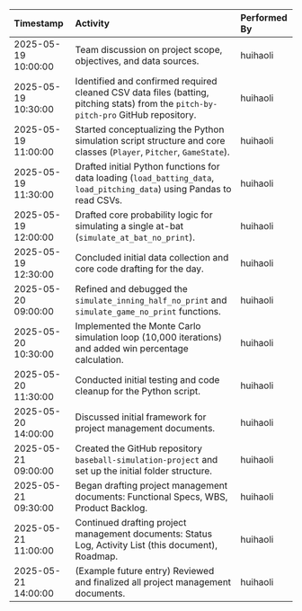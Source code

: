 | Timestamp           | Activity                                                                                                                              | Performed By                                  |
| :------------------ | :------------------------------------------------------------------------------------------------------------------------------------ | :-------------------------------------------- |
| 2025-05-19 10:00:00 | Team discussion on project scope, objectives, and data sources.                                                                       | huihaoli                                      |
| 2025-05-19 10:30:00 | Identified and confirmed required cleaned CSV data files (batting, pitching stats) from the `pitch-by-pitch-pro` GitHub repository.   | huihaoli                                      |
| 2025-05-19 11:00:00 | Started conceptualizing the Python simulation script structure and core classes (`Player`, `Pitcher`, `GameState`).                   | huihaoli                                      |
| 2025-05-19 11:30:00 | Drafted initial Python functions for data loading (`load_batting_data`, `load_pitching_data`) using Pandas to read CSVs.             | huihaoli                                      |
| 2025-05-19 12:00:00 | Drafted core probability logic for simulating a single at-bat (`simulate_at_bat_no_print`).                                          | huihaoli                                      |
| 2025-05-19 12:30:00 | Concluded initial data collection and core code drafting for the day.                                                                 | huihaoli                                      |
| 2025-05-20 09:00:00 | Refined and debugged the `simulate_inning_half_no_print` and `simulate_game_no_print` functions.                                     | huihaoli                                      |
| 2025-05-20 10:30:00 | Implemented the Monte Carlo simulation loop (10,000 iterations) and added win percentage calculation.                                 | huihaoli                                      |
| 2025-05-20 11:30:00 | Conducted initial testing and code cleanup for the Python script.                                                                     | huihaoli                                      |
| 2025-05-20 14:00:00 | Discussed initial framework for project management documents.                                                                         | huihaoli                                      |
| 2025-05-21 09:00:00 | Created the GitHub repository `baseball-simulation-project` and set up the initial folder structure.                                  | huihaoli                                      |
| 2025-05-21 09:30:00 | Began drafting project management documents: Functional Specs, WBS, Product Backlog.                                                  | huihaoli                                      |
| 2025-05-21 11:00:00 | Continued drafting project management documents: Status Log, Activity List (this document), Roadmap.                                  | huihaoli                                      |
| 2025-05-21 14:00:00 | (Example future entry) Reviewed and finalized all project management documents.                                                       | huihaoli                                      |
